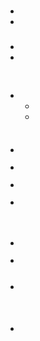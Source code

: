 # 

## 



### 



### 

- 

- 

### 



- 

- 

### 

## 

### 



### 

### 





### 



[]()

### 

## 

### 

### 

### 

### 



![]()

- - 
  -

![]()



### 

- ![]()
- ![]()
- ![]()
- ![]()
  
  
  
  ![]()
  
  
  
  ![]()

### 

[]()[]()

- ![]()
- ![]()
  
  
  
  ![]()
- ![]()

### 



![]()

## 

- 



